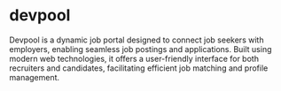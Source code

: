 # devpool
Devpool is a dynamic job portal designed to connect job seekers with employers, enabling seamless job postings and applications. Built using modern web technologies, it offers a user-friendly interface for both recruiters and candidates, facilitating efficient job matching and profile management.
